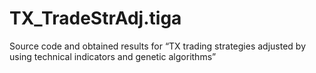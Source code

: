 # TX_TradeStrAdj.tiga
Source code and obtained results for “TX trading strategies adjusted by using technical indicators and genetic algorithms”

